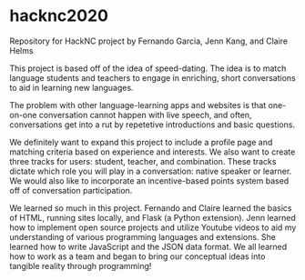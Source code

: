 # hacknc2020
Repository for HackNC project by Fernando Garcia, Jenn Kang, and Claire Helms

This project is based off of the idea of speed-dating. The idea is to match language students and teachers to engage in enriching, short conversations to aid in learning new languages. 

The problem with other language-learning apps and websites is that one-on-one conversation cannot happen with live speech, and often, conversations get into a rut by repetetive introductions and basic questions.

We definitely want to expand this project to include a profile page and matching criteria based on experience and interests. We also want to create three tracks for users: student, teacher, and combination. These tracks dictate which role you will play in a conversation: native speaker or learner. We would also like to incorporate an incentive-based points system based off of conversation participation. 

We learned so much in this project. Fernando and Claire learned the basics of HTML, running sites locally, and Flask (a Python extension). Jenn learned how to implement open source projects and utilize Youtube videos to aid my understanding of various programming languages and extensions. She learned how to write JavaScript and the JSON data format. We all learned how to work as a team and began to bring our conceptual ideas into tangible reality through programming!
